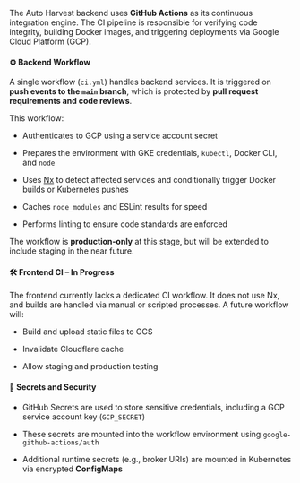 The Auto Harvest backend uses **GitHub Actions** as its continuous integration engine. The CI pipeline is responsible for verifying code integrity, building Docker images, and triggering deployments via Google Cloud Platform (GCP).

#### ⚙️ Backend Workflow

A single workflow (`ci.yml`) handles backend services. It is triggered on **push events to the `main` branch**, which is protected by **pull request requirements and code reviews**.

This workflow:

- Authenticates to GCP using a service account secret
    
- Prepares the environment with GKE credentials, `kubectl`, Docker CLI, and `node`
    
- Uses [Nx](https://nx.dev/) to detect affected services and conditionally trigger Docker builds or Kubernetes pushes
    
- Caches `node_modules` and ESLint results for speed
    
- Performs linting to ensure code standards are enforced
    

The workflow is **production-only** at this stage, but will be extended to include staging in the near future.

#### 🛠 Frontend CI – In Progress

The frontend currently lacks a dedicated CI workflow. It does not use Nx, and builds are handled via manual or scripted processes. A future workflow will:

- Build and upload static files to GCS
    
- Invalidate Cloudflare cache
    
- Allow staging and production testing
    

#### 🔐 Secrets and Security

- GitHub Secrets are used to store sensitive credentials, including a GCP service account key (`GCP_SECRET`)
    
- These secrets are mounted into the workflow environment using `google-github-actions/auth`
    
- Additional runtime secrets (e.g., broker URIs) are mounted in Kubernetes via encrypted **ConfigMaps**